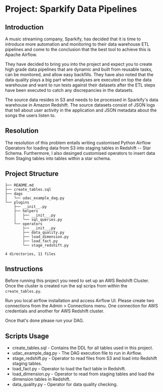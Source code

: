 # Project: Sparkify Data Pipelines

## Introduction
A music streaming company, Sparkify, has decided that it is time to
introduce more automation and monitoring to their data warehouse ETL
pipelines and come to the conclusion that the best tool to achieve
this is Apache Airflow.

They have decided to bring you into the project and expect you to
create high grade data pipelines that are dynamic and built from
reusable tasks, can be monitored, and allow easy backfills.
They have also noted that the data quality plays a big part when
analyses are executed on top the data warehouse and want to run tests
against their datasets after the ETL steps have been executed to
catch any discrepancies in the datasets.

The source data resides in S3 and needs to be processed in Sparkify's
data warehouse in Amazon Redshift. The source datasets consist of JSON
logs that tell about user activity in the application and JSON metadata
about the songs the users listen to.

## Resolution
The resolution of this problem entails writing customised Python Airflow Operators
for loading data from S3 into staging tables in Redshift -- Star Schema. Furthermore, 
I also desinged customised operators to insert data from Staging tables into tables
within a star schema. 

## Project Structure

```
├── README.md
├── create_tables.sql
├── dags
│   └── udac_example_dag.py
└── plugins
    ├── __init__.py
    ├── helpers
    │   ├── __init__.py
    │   └── sql_queries.py
    └── operators
        ├── __init__.py
        ├── data_quality.py
        ├── load_dimension.py
        ├── load_fact.py
        └── stage_redshift.py

4 directories, 11 files
```

## Instructions
Before running this project you need to set up an AWS Redshift Cluster. Once the cluster is
created run the sql scrips from within the `create_tables.py`.

Run you local airflow installation and access Airflow UI. Please create two connections from
the Admin > Connections menu. One connection for AWS credentials and another for AWS
Redshift cluster.

Once that's done please run your DAG.

## Scripts Usage
- create_tables.sql - Contains the DDL for all tables used in this project.
- udac_example_dag.py - The DAG execution file to run in Airflow.
- stage_redshift.py - Operator to read files from S3 and load into Redshift
staging tables.
- load_fact.py - Operator to load the fact table in Redshift.
- load_dimension.py - Operator to read from staging tables and load
the dimension tables in Redshift.
- data_quality.py - Operator for data quality checking.
